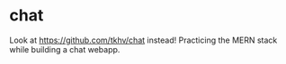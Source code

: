 # chat
Look at https://github.com/tkhv/chat instead!
Practicing the MERN stack while building a chat webapp.
